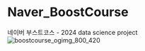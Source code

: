 # Naver_BoostCourse
네이버 부스트코스 - 2024 data science project
![boostcourse_ogimg_800_420](https://github.com/suzzang2/Naver_BoostCourse/assets/134358849/e5cfa0c8-19bd-48b6-b17c-5407a1be1b81)
